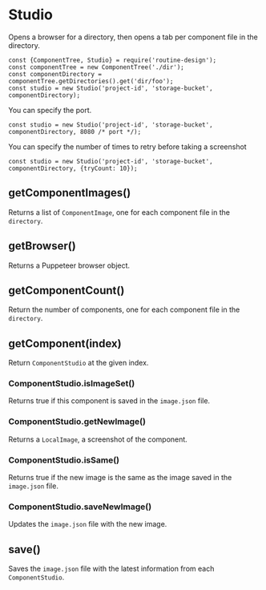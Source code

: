 # Studio

Opens a browser for a directory, then opens a tab per component file in the directory.

```
const {ComponentTree, Studio} = require('routine-design');
const componentTree = new ComponentTree('./dir');
const componentDirectory = componentTree.getDirectories().get('dir/foo');
const studio = new Studio('project-id', 'storage-bucket', componentDirectory);
```

You can specify the port.

```
const studio = new Studio('project-id', 'storage-bucket', componentDirectory, 8080 /* port */);
```

You can specify the number of times to retry before taking a screenshot

```
const studio = new Studio('project-id', 'storage-bucket', componentDirectory, {tryCount: 10});
```

## getComponentImages()

Returns a list of `ComponentImage`, one for each component file in the `directory`.

## getBrowser()

Returns a Puppeteer browser object.

## getComponentCount()

Return the number of components, one for each component file in the `directory`. 

## getComponent(index)

Return `ComponentStudio` at the given index.

### ComponentStudio.isImageSet()

Returns true if this component is saved in the `image.json` file.

### ComponentStudio.getNewImage()

Returns a `LocalImage`, a screenshot of the component.

### ComponentStudio.isSame()

Returns true if the new image is the same as the image saved in the `image.json` file.

### ComponentStudio.saveNewImage()

Updates the `image.json` file with the new image.

## save()

Saves the `image.json` file with the latest information from each `ComponentStudio`.
